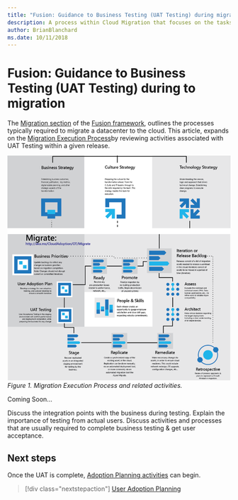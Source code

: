 ```yaml
---
title: "Fusion: Guidance to Business Testing (UAT Testing) during migration"
description: A process within Cloud Migration that focuses on the tasks of migrating workloads to the cloud
author: BrianBlanchard
ms.date: 10/11/2018
---
```


# Fusion: Guidance to Business Testing (UAT Testing) during to migration

The [Migration section](../overview.md) of the [Fusion framework](../../overview.md), outlines the processes typically required to migrate a datacenter to the cloud. This article, expands on the [Migration Execution Process](overview.md)by reviewing activities associated with UAT Testing within a given release.
  
![Migration Execution Process and related activities](../../_images/migration-execute.png)
*Figure 1. Migration Execution Process and related activities.*

Coming Soon...

Discuss the integration points with the business during testing. Explain the importance of testing from actual users. Discuss activities and processes that are usually required to complete business testing & get user acceptance.

## Next steps

Once the UAT is complete, [Adoption Planning activities](user-adoption-plan.md) can begin.

> [!div class="nextstepaction"]
> [User Adoption Planning](user-adoption-plan.md)